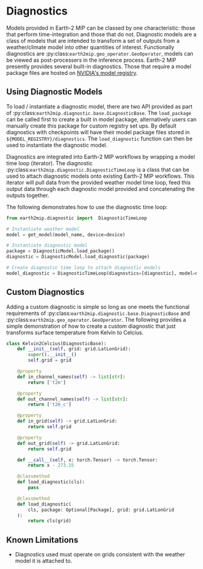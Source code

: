 # Diagnostics

Models provided in Earth-2 MIP can be classed by one characteristic: those that perform time-integration and those that do not.
Diagnostic models are a class of models that are intended to transform a set of outputs from a weather/climate model into other quantities of interest.
Functionally diagnostics are :py:class:`earth2mip.geo_operator.GeoOperator`, models can be viewed as post-processers in the inference process.
Earth-2 MIP presently provides several built-in diagnostics.
Those that require a model package files are hosted on [NVIDIA's model registry](https://catalog.ngc.nvidia.com/orgs/nvidia/teams/modulus/models/modulus_diagnostics).

## Using Diagnostic Models

To load / instantiate a diagnostic model, there are two API provided as part of :py:class:`earth2mip.diagnostic.base.DiagnosticBase`. The `load_package` can be called first to create a built in model package, alternatively users can manually create this package for custom registry set ups.
By default diagnostics with checkpoints will have their model package files stored in `${MODEL_REGISTRY}/diagnostics`.
The `load_diagnostic` function can then be used to instantiate the diagnostic model.

Diagnostics are integrated into Earth-2 MIP workflows by wrapping a model time loop (iterator).
The diagnostic :py:class:`earth2mip.diagnostic.DiagnosticTimeLoop` is a class that can be used to attach diagnostic models onto existing Earth-2 MIP workflows.
This iterator will pull data from the provided weather model time loop, feed this output data through each diagnostic model provided and concatenating the outputs together.

The following demonstrates how to use the diagnostic time loop:
```python
from earth2mip.diagnostic import  DiagnosticTimeLoop

# Instantiate weather model
model = get_model(model_name, device=device)

# Instantiate diagnostic model
package = DiagnosticModel.load_package()
diagnostic = DiagnosticModel.load_diagnostic(package)

# Create diagnostic time loop to attach diagnostic models
model_diagnostic = DiagnosticTimeLoop(diagnostics=[diagnostic], model=model)
```

## Custom Diagnostics

Adding a custom diagnostic is simple so long as one meets the functional requirements of :py:class:`earth2mip.diagnostic.base.DiagnosticBase` and :py:class:`earth2mip.geo_operator.GeoOperator`.
The following provides a simple demonstration of how to create a custom diagnostic that just transforms surface temperature from Kelvin to Celcius.

```python
class Kelvin2Celcius(DiagnosticBase):
    def __init__(self, grid: grid.LatLonGrid):
        super().__init__()
        self.grid = grid

    @property
    def in_channel_names(self) -> list[str]:
        return ['t2m']

    @property
    def out_channel_names(self) -> list[str]:
        return ['t2m_c']

    @property
    def in_grid(self) -> grid.LatLonGrid:
        return self.grid

    @property
    def out_grid(self) -> grid.LatLonGrid:
        return self.grid

    def __call__(self, x: torch.Tensor) -> torch.Tensor:
        return x - 273.15

    @classmethod
    def load_diagnostic(cls):
        pass

    @classmethod
    def load_diagnostic(
        cls, package: Optional[Package], grid: grid.LatLonGrid
    ):
        return cls(grid)
```

## Known Limitations

- Diagnostics used must operate on grids consistent with the weather model it is attached to.